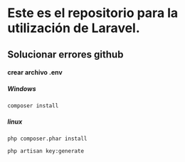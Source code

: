 # Este es el repositorio para la utilización de Laravel.
## Solucionar errores github
#### crear archivo .env

##### Windows
    composer install
##### linux
    php composer.phar install

    php artisan key:generate
